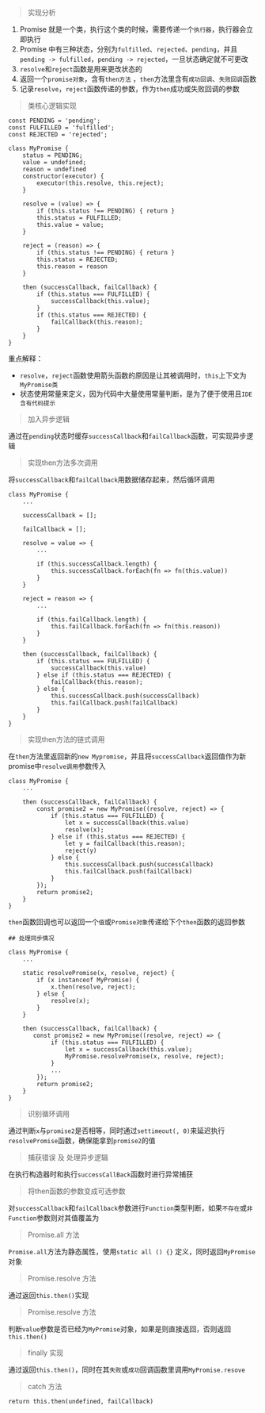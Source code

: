 > 实现分析

1. Promise 就是一个类，执行这个类的时候，需要传递一个`执行器`，执行器会立即执行
2. Promise 中有三种状态，分别为`fulfilled`、`rejected`、`pending`，并且`pending -> fulfilled`，`pending -> rejected`，一旦状态确定就不可更改
3. `resolve`和`reject`函数是用来更改状态的
4. 返回一个`promise对象`，含有`then方法` ，`then`方法里含有`成功回调`、`失败回调`函数
5. 记录`resolve`，`reject`函数传递的参数，作为`then`成功或失败回调的参数


> 类核心逻辑实现

```
const PENDING = 'pending';
const FULFILLED = 'fulfilled';
const REJECTED = 'rejected';

class MyPromise {
    status = PENDING;
    value = undefined;
    reason = undefined
    constructor(executor) {
        executor(this.resolve, this.reject);
    }

    resolve = (value) => {
        if (this.status !== PENDING) { return }
        this.status = FULFILLED;
        this.value = value;
    }

    reject = (reason) => {
        if (this.status !== PENDING) { return }
        this.status = REJECTED;
        this.reason = reason
    }

    then (successCallback, failCallback) {
        if (this.status === FULFILLED) {
            successCallback(this.value);
        }
        if (this.status === REJECTED) {
            failCallback(this.reason);
        }
    }
}

```
重点解释：

- `resolve`，`reject`函数使用箭头函数的原因是让其被调用时，`this`上下文为`MyPromise类`
- 状态使用常量来定义，因为代码中大量使用常量判断，是为了便于使用且`IDE含有代码提示`

> 加入异步逻辑 

通过在`pending`状态时缓存`successCallback`和`failCallback`函数，可实现异步逻辑

> 实现then方法多次调用 

将`successCallback`和`failCallback`用数据储存起来，然后循环调用

```
class MyPromise {
    ...

    successCallback = [];

    failCallback = [];

    resolve = value => {
        ...

        if (this.successCallback.length) {
            this.successCallback.forEach(fn => fn(this.value))
        }
    }

    reject = reason => {
        ...

        if (this.failCallback.length) {
            this.failCallback.forEach(fn => fn(this.reason))
        }
    }

    then (successCallback, failCallback) {
        if (this.status === FULFILLED) {
            successCallback(this.value)
        } else if (this.status === REJECTED) {
            failCallback(this.reason);
        } else {
            this.successCallback.push(successCallback)
            this.failCallback.push(failCallback)
        }
    }
}
```

> 实现then方法的链式调用 

在`then`方法里返回新的`new Mypromise`，并且将`successCallback`返回值作为新promise中`resolve调用`参数传入  
```
class MyPromise {
    ...

    then (successCallback, failCallback) {
        const promise2 = new MyPromise((resolve, reject) => {
            if (this.status === FULFILLED) {
                let x = successCallback(this.value)
                resolve(x);
            } else if (this.status === REJECTED) {
                let y = failCallback(this.reason);
                reject(y)
            } else {
                this.successCallback.push(successCallback)
                this.failCallback.push(failCallback)
            }
        });
        return promise2;
    }
}
```

`then`函数回调也可以返回一个`值`或`Promise对象`传递给下个`then`函数的返回参数

```
## 处理同步情况

class MyPromise {
    ...
    
    static resolvePromise(x, resolve, reject) {
        if (x instanceof MyPromise) {
            x.then(resolve, reject);
        } else {
            resolve(x);
        }
    }

    then (successCallback, failCallback) {
       const promise2 = new MyPromise((resolve, reject) => {
            if (this.status === FULFILLED) {
                let x = successCallback(this.value);
                MyPromise.resolvePromise(x, resolve, reject);
            } 
            ...
        });
        return promise2;
    }
}
```

> 识别循环调用

通过判断`x`与`promise2`是否相等，同时通过`settimeout(, 0)`来延迟执行`resolvePromise`函数，确保能拿到`promise2`的值

> 捕获错误 及 处理异步逻辑

在执行构造器时和执行`successCallBack`函数时进行异常捕获

> 将then函数的参数变成可选参数

对`successCallback`和`failCallback`参数进行`Function`类型判断，如果`不存在`或`非Function`参数则对其值覆盖为  

> Promise.all 方法

`Promise.all`方法为静态属性，使用`static all () {}` 定义，同时返回`MyPromise`对象

> Promise.resolve 方法

通过返回`this.then()`实现

> Promise.resolve 方法

判断`value`参数是否已经为`MyPromise`对象，如果是则直接返回，否则返回`this.then()`

> finally 实现

通过返回`this.then()`，同时在其`失败`或`成功`回调函数里调用`MyPromise.resove`

> catch 方法

`return this.then(undefined, failCallback)`